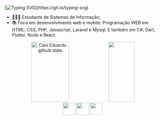 [![Typing SVG](https://readme-typing-svg.herokuapp.com/?color=FAFAD2&size=35&center=true&vCenter=true&width=1000&lines=Olá,+Sejam+Bem+Vindos(as);Sou+Caio+Eduardo;Tenho+23+anos;Estudante+de+Sistemas+de+Informação!!!)](https://git.io/typing-svg)

- 👩🏻‍💻 Estudante de Sistemas de Informação;
- 📚 Foco em desenvolvimento web e mobile: 
        Programação WEB em HTML, CSS, PHP, Javascript, Laravel e Mysql;
        E também em C#, Dart, Flutter, Node e React.
        
<div align="center">  
  <img width="49%" height="195px" src="https://github-readme-stats-sigma-five.vercel.app/api?username=CaioPyro&show_icons=true&count_private=true&hide_border=true&title_color=4B0082&icon_color=7FFFD4&text_color=c9d1d9&bg_color=0d1117" alt="Caio Eduardo github stats"/> 
  <img width="41%" height="195px" src="https://github-readme-stats-sigma-five.vercel.app/api/top-langs/?username=CaioPyro&layout=compact&hide_border=true&title_color=7FFFD4&text_color=ff91a4&bg_color=0d1117"/>
</div>

<div align="center"> 
  <a href="https://www.linkedin.com/in/caio-eduardo-981a7a21a/" target="_blank"><img src="https://user-images.githubusercontent.com/122987929/213333787-9a57e6be-58d8-482c-92bd-5677031d02ae.jpg" width="40px"></a>
  <a href = "mailto:caio.edu100@gmail.com"><img src="https://user-images.githubusercontent.com/122987929/213333721-63294d35-6371-49d8-b335-096f9c2754d8.JPG" width="40px"></a>
  <a href="https://api.whatsapp.com/send?phone=5564981592760"><img src="https://user-images.githubusercontent.com/122987929/213334174-ff06ef33-8141-4ebe-b41d-919d89231659.JPG" width="40px"></a> 

